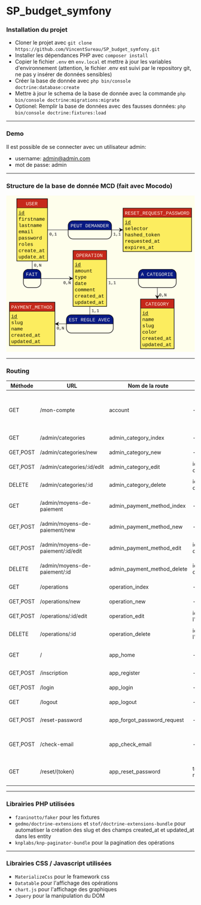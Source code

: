 # SP_budget_symfony

### Installation du projet
+ Cloner le projet avec `git clone https://github.com/VincentSureau/SP_budget_symfony.git`
+ Installer les dépendances PHP avec `composer install`
+ Copier le fichier `.env` en `env.local` et mettre à jour les variables d'environnement (attention, le fichier .env est suivi par le repository git, ne pas y insérer de données sensibles)
+ Créer la base de donnée avec `php bin/console doctrine:database:create`
+ Mettre à jour le schema de la base de donnée avec la commande `php bin/console doctrine:migrations:migrate`
+ Optionel: Remplir la base de données avec des fausses données: `php bin/console doctrine:fixtures:load`

---

### Demo
Il est possible de se connecter avec un utilisateur admin:
- username: admin@admin.com
- mot de passe: admin

---

### Structure de la base de donnée MCD (fait avec Mocodo)
![MCD](doc/MCD.svg)

---

### Routing

| Méthode | URL | Nom de la route | Paramètres | Description |
| --- | --- | --- | --- | --- |
| GET | /mon-compte | account | - | Page récapitulative des dépenses par catégories |
| GET | /admin/categories | admin_category_index | - | Liste des catégories |
| GET,POST | /admin/categories/new | admin_category_new | - | Créer une catétorie |
| GET,POST | /admin/categories/:id/edit | admin_category_edit | id de la catégorie | Modifier une catégorie |
| DELETE | /admin/categories/:id | admin_category_delete | id de la catégorie | Supprimer une catégorie |
| GET | /admin/moyens-de-paiement | admin_payment_method_index | - | Liste des moyens de paiement |
| GET,POST | /admin/moyens-de-paiement/new | admin_payment_method_new | - | Créer un moyen de paiement |
| GET,POST | /admin/moyens-de-paiement/:id/edit | admin_payment_method_edit | id du moyen de paiement | Modifier un moyen de paiement |
| DELETE | /admin/moyens-de-paiement/:id | admin_payment_method_delete | id du moyen de paiement | Supprimer un moyen de paiement |
| GET | /operations | operation_index | - | Liste des opérations |
| GET,POST | /operations/new | operation_new | - | Créer une catétorie |
| GET,POST | /operations/:id/edit | operation_edit | id de l'opération | Modifier une opération |
| DELETE | /operations/:id | operation_delete | id de l'opération | Supprimer une opération |
| GET | / | app_home | - | Page d'accueil du site |
| GET,POST | /inscription | app_register | - | Page d'inscription |
| GET,POST | /login | app_login | - | Page de connexion |
| GET | /logout | app_logout | - | Page de déconnexion |
| GET,POST | /reset-password | app_forgot_password_request | - | Formulaire mot de passe oublié |
| GET,POST | /check-email | app_check_email | - | Page de confirmation envoie mot de passe |
| GET | /reset/{token} | app_reset_password | token de réinitialisation | Page de modification du mot de passe oublié |

---

### Librairies PHP utilisées
- `fzaninotto/faker` pour les fixtures
- `gedmo/doctrine-extensions` et `stof/doctrine-extensions-bundle` pour automatiser la création des slug et des champs created_at et updated_at dans les entity
- `knplabs/knp-paginator-bundle` pour la pagination des opérations

---

### Librairies CSS / Javascript utilisées
- `MaterializeCss` pour le framework css
- `Datatable` pour l'affichage des opérations
- `chart.js` pour l'affichage des graphiques
- `Jquery` pour la manipulation du DOM
